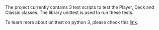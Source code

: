 The project currently contains 3 test scripts to test the Player, Deck and Classic classes. The library unittest is used to run these tests.

To learn more about unittest on python 3, please check this [link](https://docs.python.org/3/library/unittest.html).